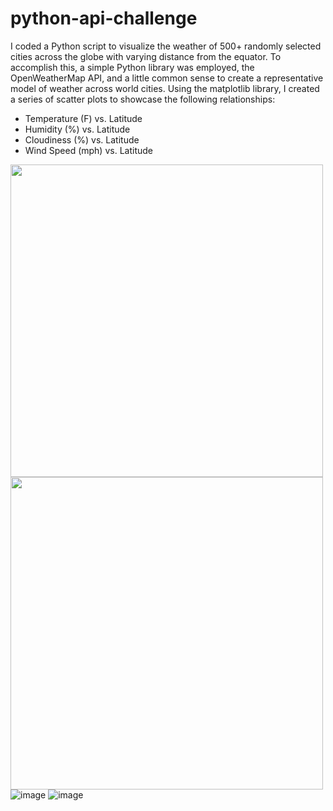 # python-api-challenge

I coded a Python script to visualize the weather of 500+ randomly selected cities across the globe with varying distance from the equator. To accomplish this, a simple Python library was employed, the OpenWeatherMap API, and a little common sense to create a representative model of weather across world cities. Using the matplotlib library, I created a series of scatter plots to showcase the following relationships:

 - Temperature (F) vs. Latitude
 - Humidity (%) vs. Latitude
 - Cloudiness (%) vs. Latitude
 - Wind Speed (mph) vs. Latitude
<img align="center" width="500" height="500" src="https://user-images.githubusercontent.com/54033512/71743551-77b3d600-2e2a-11ea-9586-837c6c44f77d.png">
<img align="center" width="500 height="500" src="https://user-images.githubusercontent.com/54033512/71743488-4d621880-2e2a-11ea-8ae8-bb8dab797bf0.png"

![image](https://user-images.githubusercontent.com/54033512/71743645-ab8efb80-2e2a-11ea-9037-1775bff0a137.png)
![image](https://user-images.githubusercontent.com/54033512/71743650-b0ec4600-2e2a-11ea-8a8c-4175de7f86c6.png)

